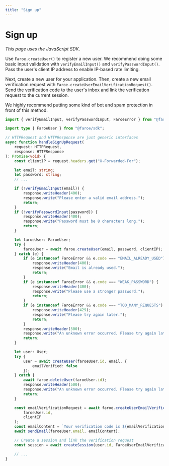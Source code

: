 ```yaml
---
title: "Sign up"
---
```


# Sign up

*This page uses the JavaScript SDK*.

Use `Faroe.createUser()` to register a new user. We recommend doing some basic input validation with `verifyEmailInput()` and `verifyPasswordInput()`. Pass the user's client IP address to enable IP-based rate limiting.

Next, create a new user for your application. Then, create a new email verification request with `Faroe.createUserEmailVerificationRequest()`. Send the verification code to the user's inbox and link the verification request to the current session.

We highly recommend putting some kind of bot and spam protection in front of this method.

```ts
import { verifyEmailInput, verifyPasswordInput, FaroeError } from "@faroe/sdk";

import type { FaroeUser } from "@faroe/sdk";

// HTTPRequest and HTTPResponse are just generic interfaces
async function handleSignUpRequest(
    request: HTTPRequest,
    response: HTTPResponse
): Promise<void> {
    const clientIP = request.headers.get("X-Forwarded-For");

    let email: string;
    let password: string;
    // ...

    if (!verifyEmailInput(email)) {
        response.writeHeader(400);
        response.write("Please enter a valid email address.");
        return;
    }
    if (!verifyPasswordInput(password)) {
        response.writeHeader(400);
        response.write("Password must be 8 characters long.");
        return;
    }

    let faroeUser: FaroeUser;
    try {
        faroeUser = await faroe.createUser(email, password, clientIP);
    } catch (e) {
        if (e instanceof FaroeError && e.code === "EMAIL_ALREADY_USED") {
            response.writeHeader(400);
            response.write("Email is already used.");
            return;
        }
        if (e instanceof FaroeError && e.code === "WEAK_PASSWORD") {
            response.writeHeader(400);
            response.write("Please use a stronger password.");
            return;
        }
        if (e instanceof FaroeError && e.code === "TOO_MANY_REQUESTS") {
            response.writeHeader(429);
            response.write("Please try again later.");
            return;
        }
        response.writeHeader(500);
        response.write("An unknown error occurred. Please try again later.");
        return;
    }

	let user: User;
	try {
		user = await createUser(faroeUser.id, email, {
            emailVerified: false
        });
	} catch {
		await faroe.deleteUser(faroeUser.id);
        response.writeHeader(500);
        response.write("An unknown error occurred. Please try again later.");
        return;
	}

    const emailVerificationRequest = await faroe.createUserEmailVerificationRequest(
        faroeUser.id,
        clientIP
    );
    const emailContent = `Your verification code is ${emailVerificationRequest.code}.`;
    await sendEmail(faroeUser.email, emailContent);

    // Create a session and link the verification request
    const session = await createSession(user.id, FaroeUserEmailVerificationRequest.id);

    // ...
}
```
